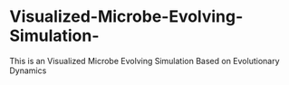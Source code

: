 # Visualized-Microbe-Evolving-Simulation-
This is an Visualized Microbe Evolving Simulation  Based on Evolutionary Dynamics
